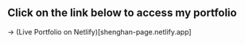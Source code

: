 ## Click on the link below to access my portfolio
-> (Live Portfolio on Netlify)[shenghan-page.netlify.app]
